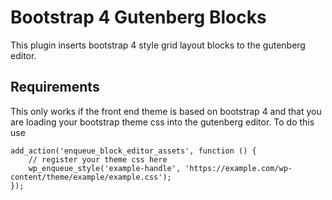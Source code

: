 # Bootstrap 4 Gutenberg Blocks
This plugin inserts bootstrap 4 style grid layout blocks to the gutenberg editor.

## Requirements
This only works if the front end theme is based on bootstrap 4 and that you are loading your bootstrap theme css into the gutenberg editor. To do this use
```
add_action('enqueue_block_editor_assets', function () {
    // register your theme css here
    wp_enqueue_style('example-handle', 'https://example.com/wp-content/theme/example/example.css');
});
```
